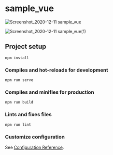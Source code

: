 # sample_vue
![Screenshot_2020-12-11 sample_vue](https://user-images.githubusercontent.com/59250486/101916471-efc17900-3c01-11eb-97ba-d01e57334b42.png)

![Screenshot_2020-12-11 sample_vue(1)](https://user-images.githubusercontent.com/59250486/101916540-0cf64780-3c02-11eb-895d-6bfff31f8ee4.png)
## Project setup
```
npm install
```

### Compiles and hot-reloads for development
```
npm run serve
```

### Compiles and minifies for production
```
npm run build
```

### Lints and fixes files
```
npm run lint
```

### Customize configuration
See [Configuration Reference](https://cli.vuejs.org/config/).
